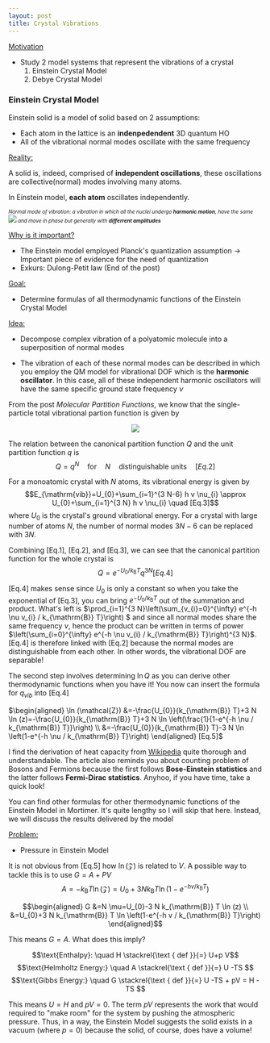 ```yaml
---
layout: post
title: Crystal Vibrations
---
```


<u> Motivation </u>
* Study 2 model systems that represent the vibrations of a crystal
    1. Einstein Crystal Model
    2. Debye Crystal Model

### Einstein Crystal Model
Einstein solid is a model of solid based on 2 assumptions:
* Each atom in the lattice is an **indenpedendent** 3D quantum HO
* All of the vibrational normal modes oscillate with the same frequency

<u>Reality:</u>

A solid is, indeed, comprised of **independent oscillations**, these oscillations are collective(normal) modes involving many atoms. 

In Einstein model, **each atom** oscillates independently.

<font size="1"> <em>Normal mode of vibration: a vibration in which all the nuclei undergo **harmonic motion**, have the same <img src="https://render.githubusercontent.com/render/math?math=\nu_{vib}"> and move in phase but generally with **differrent amplitudes** </em> </font> 

<u>Why is it important?</u>
* The Einstein model employed Planck's quantization assumption -> Important piece of evidence for the need of quantization
* Exkurs: Dulong-Petit law (End of the post)



<u>Goal:</u>
* Determine formulas of all thermodynamic functions of the Einstein Crystal Model

<u>Idea:</u>
* Decompose complex vibration of a polyatomic molecule into a superposition of normal modes

* The vibration of each of these normal modes can be described in which you employ the QM model for vibrational DOF which is the **harmonic oscillator**. In this case, all of these independent harmonic oscillators will have the same specific ground state frequency $\nu$

From the post *Molecular Partition Functions*, we know that the single-particle total vibrational partion function is given by 
<p align="center">
  <img src="https://latex2image.joeraut.com/output/img-e11b879112015d32.png">
</p>

The relation between the canonical partition function $Q$ and the unit partition function $q$ is
$$Q=q^{N} \quad \text{for}\quad N \quad \text{distinguishable units} \quad [Eq.2]$$

For a monoatomic crystal with $N$ atoms, its vibrational energy is given by
$$E_{\mathrm{vib}}=U_{0}+\sum_{i=1}^{3 N-6} h v \nu_{i} \approx U_{0}+\sum_{i=1}^{3 N} h v \nu_{i} \quad [Eq.3]$$
where $U_{0}$ is the crystal's ground vibrational energy. For a crystal with large number of atoms $N$, the number of normal modes $3N-6$ can be replaced with $3N$.

Combining [Eq.1], [Eq.2], and [Eq.3], we can see that the canonical partition function for the whole crystal is 
$$Q=e^{-U_{0} / k_{\mathrm{B}} T} q^{3 N} [Eq.4]$$

[Eq.4] makes sense since $U_{0}$ is only a constant so when you take the exponential of [Eq.3], you can bring $e^{-U_{0} / k_{\mathrm{B}} T}$ out of the summation and product. What's left is $\prod_{i=1}^{3 N}\left(\sum_{v_{i}=0}^{\infty} e^{-h \nu v_{i} / k_{\mathrm{B}} T}\right) $ and since all normal modes share the same frequency $\nu$, hence the product can be written in terms of power $\left(\sum_{i=0}^{\infty} e^{-h \nu v_{i} / k_{\mathrm{B}} T}\right)^{3 N}$. [Eq.4] is therefore linked with [Eq.2] because the normal modes are distinguishable from each other. In other words, the vibrational DOF are separable!

The second step involves determining $\ln Q$ as you can derive other thermodynamic functions when you have it! You now can insert the formula for $q_{vib}$ into [Eq.4]

$\begin{aligned} \ln (\mathcal{Z}) &=-\frac{U_{0}}{k_{\mathrm{B}} T}+3 N \ln (z)=-\frac{U_{0}}{k_{\mathrm{B}} T}+3 N \ln \left(\frac{1}{1-e^{-h \nu / k_{\mathrm{B}} T}}\right) \\ &=-\frac{U_{0}}{k_{\mathrm{B}} T}-3 N \ln \left(1-e^{-h \nu / k_{\mathrm{B}} T}\right) \end{aligned} [Eq.5]$

I find the derivation of heat capacity from [Wikipedia](https://en.wikipedia.org/wiki/Einstein_solid) quite thorough and understandable. The article also reminds you about counting problem of Bosons and Fermions because the first follows **Bose-Einstein statistics** and the latter follows **Fermi-Dirac statistics**. Anyhoo, if you have time, take a quick look!

You can find other formulas for other thermodynamic functions of the Einstein Model in Mortimer. It's quite lengthy so I will skip that here. Instead, we will discuss the results delivered by the model

<u>Problem:</u>
* Pressure in Einstein Model

It is not obvious from [Eq.5] how $\ln (\mathcal{Z})$ is related to $V$. A possible way to tackle this is to use $G=A+P V$
$$A=-k_{\mathrm{B}} T \ln (\mathcal{Z})=U_{0}+3 N k_{\mathrm{B}} T \ln \left(1-e^{-h v / k_{\mathrm{B}} T}\right)$$

$$\begin{aligned}
G &=N \mu=U_{0}-3 N k_{\mathrm{B}} T \ln (z) \\
&=U_{0}+3 N k_{\mathrm{B}} T \ln \left(1-e^{-h v / k_{\mathrm{B}} T}\right)
\end{aligned}$$

This means $G=A$. What does this imply?

$$\text{Enthalpy}: \quad H \stackrel{\text { def }}{=} U+p V$$
$$\text{Helmholtz Energy:} \quad A \stackrel{\text { def }}{=} U -TS $$
$$\text{Gibbs Energy:} \quad G \stackrel{\text { def }}{=} U -TS + pV = H -TS $$

This means $U=H$ and $pV=0$. The term $pV$ represents the work that would required to "make room" for the system by pushing the atmospheric pressure. Thus, in a way, the Einstein Model suggests the solid exists in a vacuum (where $p=0$) because the solid, of course, does have a volume!
